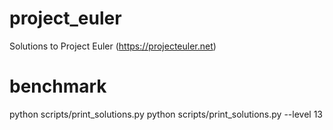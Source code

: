 # project_euler
Solutions to Project Euler (https://projecteuler.net)

# benchmark
python scripts/print_solutions.py
python scripts/print_solutions.py --level 13

